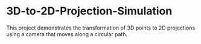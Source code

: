 # 3D-to-2D-Projection-Simulation
This project demonstrates the transformation of 3D points to 2D projections using a camera that moves along a circular path. 
